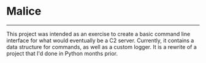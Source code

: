  # Malice
---
This project was intended as an exercise to create a basic command line interface for what would eventually be a C2 server. Currently, it contains a data structure for commands, as well as a custom logger. It is a rewrite of a project that I'd done in Python months prior.

